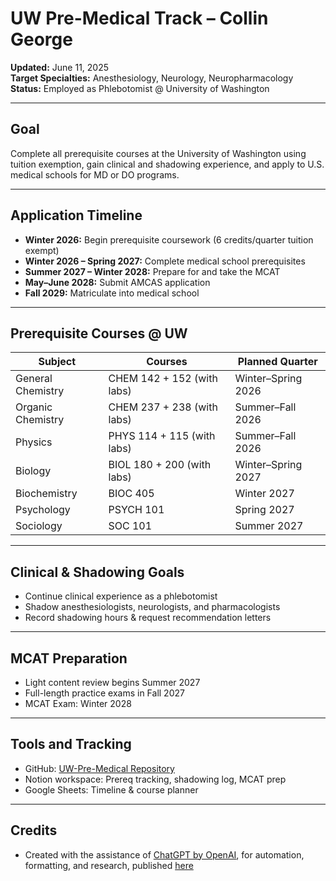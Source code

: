 # UW Pre-Medical Track – Collin George

**Updated:** June 11, 2025  
**Target Specialties:** Anesthesiology, Neurology, Neuropharmacology  
**Status:** Employed as Phlebotomist @ University of Washington

---

## Goal
Complete all prerequisite courses at the University of Washington using tuition exemption, gain clinical and shadowing experience, and apply to U.S. medical schools for MD or DO programs.

---

## Application Timeline

- **Winter 2026:** Begin prerequisite coursework (6 credits/quarter tuition exempt)
- **Winter 2026 – Spring 2027:** Complete medical school prerequisites
- **Summer 2027 – Winter 2028:** Prepare for and take the MCAT
- **May–June 2028:** Submit AMCAS application
- **Fall 2029:** Matriculate into medical school

---

## Prerequisite Courses @ UW

| Subject              | Courses                                | Planned Quarter       |
|----------------------|----------------------------------------|------------------------|
| General Chemistry    | CHEM 142 + 152 (with labs)             | Winter–Spring 2026     |
| Organic Chemistry    | CHEM 237 + 238 (with labs)             | Summer–Fall 2026       |
| Physics              | PHYS 114 + 115 (with labs)             | Summer–Fall 2026       |
| Biology              | BIOL 180 + 200 (with labs)             | Winter–Spring 2027     |
| Biochemistry         | BIOC 405                               | Winter 2027            |
| Psychology           | PSYCH 101                              | Spring 2027            |
| Sociology            | SOC 101                                | Summer 2027            |

---

## Clinical & Shadowing Goals

- Continue clinical experience as a phlebotomist
- Shadow anesthesiologists, neurologists, and pharmacologists
- Record shadowing hours & request recommendation letters

---

## MCAT Preparation

- Light content review begins Summer 2027
- Full-length practice exams in Fall 2027
- MCAT Exam: Winter 2028

---

## Tools and Tracking

- GitHub: [UW-Pre-Medical Repository](https://github.com/collingeorge/UW-Pre-Medical)
- Notion workspace: Prereq tracking, shadowing log, MCAT prep
- Google Sheets: Timeline & course planner

---

## Credits
- Created with the assistance of [ChatGPT by OpenAI](https://openai.com/chatgpt), for automation, formatting, and research, published [here](https://chatgpt.com/share/68436848-a8c8-8000-a543-a6597a9c6eb7)
